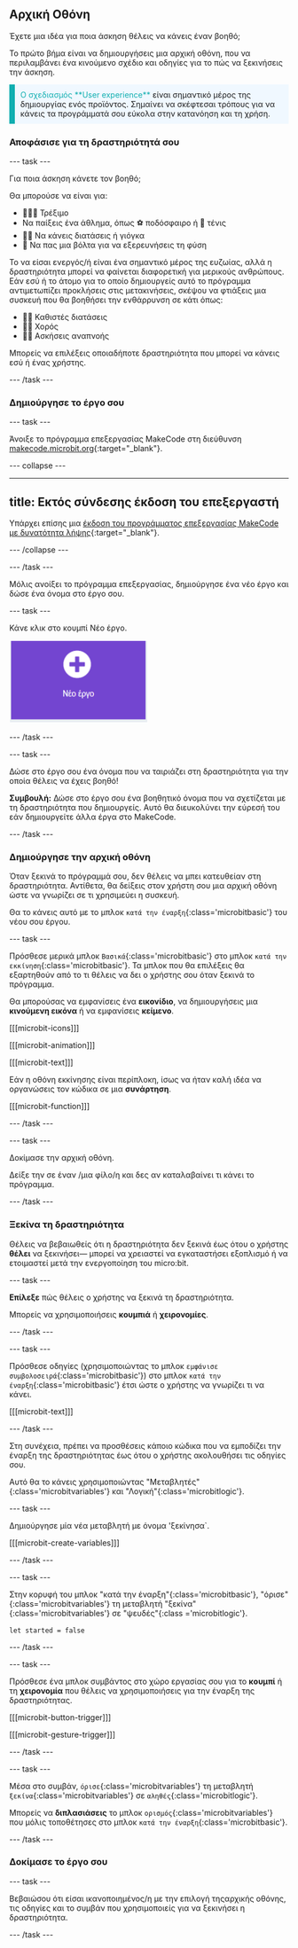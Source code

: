 ## Αρχική Οθόνη

Έχετε μια ιδέα για ποια άσκηση θέλεις να κάνεις έναν βοηθό;

Το πρώτο βήμα είναι να δημιουργήσεις μια αρχική οθόνη, που να περιλαμβάνει ένα κινούμενο σχέδιο και οδηγίες για το πώς να ξεκινήσεις την άσκηση.

<p style="border-left: solid; border-width:10px; border-color: #0faeb0; background-color: aliceblue; padding: 10px;">
  <span style="color: #0faeb0">Ο σχεδιασμός **User experience** </span> είναι σημαντικό μέρος της δημιουργίας ενός προϊόντος. Σημαίνει να σκέφτεσαι τρόπους για να κάνεις τα προγράμματά σου εύκολα στην κατανόηση και τη χρήση.
</p>

### Αποφάσισε για τη δραστηριότητά σου

\--- task ---

Για ποια άσκηση κάνετε τον βοηθό;

Θα μπορούσε να είναι για:

- 🏃🏽‍♀️ Τρέξιμο
- Να παίξεις ένα άθλημα, όπως ⚽️ ποδόσφαιρο ή 🎾 τένις
- 🧘🏼 Να κάνεις διατάσεις ή γιόγκα
- 🥾 Να πας μια βόλτα για να εξερευνήσεις τη φύση

Το να είσαι ενεργός/ή είναι ένα σημαντικό μέρος της ευζωίας, αλλά η δραστηριότητα μπορεί να φαίνεται διαφορετική για μερικούς ανθρώπους. Εάν εσύ ή το άτομο για το οποίο δημιουργείς αυτό το πρόγραμμα αντιμετωπίζει προκλήσεις στις μετακινήσεις, σκέψου να φτιάξεις μια συσκευή που θα βοηθήσει την ενθάρρυνση σε κάτι όπως:

- 🧘🏼 Καθιστές διατάσεις
- 🕺🏾 Χορός
- 😮‍💨 Ασκήσεις αναπνοής

Μπορείς να επιλέξεις οποιαδήποτε δραστηριότητα που μπορεί να κάνεις εσύ ή ένας χρήστης.

\--- /task ---

### Δημιούργησε το έργο σου

\--- task ---

Άνοιξε το πρόγραμμα επεξεργασίας MakeCode στη διεύθυνση [makecode.microbit.org](https://makecode.microbit.org){:target="_blank"}.

\--- collapse ---

---

## title: Εκτός σύνδεσης έκδοση του επεξεργαστή

Υπάρχει επίσης μια [έκδοση του προγράμματος επεξεργασίας MakeCode με δυνατότητα λήψης](https://makecode.microbit.org/offline-app){:target="_blank"}.

\--- /collapse ---

\--- /task ---

Μόλις ανοίξει το πρόγραμμα επεξεργασίας, δημιούργησε ένα νέο έργο και δώσε ένα όνομα στο έργο σου.

\--- task ---

Κάνε κλικ στο κουμπί Νέο έργο.

<img src="images/new-project-button.png" alt="The New Project button inside MakeCode." width="250"/>

\--- /task ---

\--- task ---

Δώσε στο έργο σου ένα όνομα που να ταιριάζει στη δραστηριότητα για την οποία θέλεις να έχεις βοηθό!

**Συμβουλή:** Δώσε στο έργο σου ένα βοηθητικό όνομα που να σχετίζεται με τη δραστηριότητα που δημιουργείς. Αυτό θα διευκολύνει την εύρεσή του εάν δημιουργείτε άλλα έργα στο MakeCode.

\--- /task ---

### Δημιούργησε την αρχική οθόνη

Όταν ξεκινά το πρόγραμμά σου, δεν θέλεις να μπει κατευθείαν στη δραστηριότητα. Αντίθετα, θα δείξεις στον χρήστη σου μια αρχική οθόνη ώστε να γνωρίζει σε τι χρησιμεύει η συσκευή.

Θα το κάνεις αυτό με το μπλοκ `κατά την έναρξη`{:class='microbitbasic'} του νέου σου έργου.

\--- task ---

Πρόσθεσε μερικά μπλοκ `Βασικά`{:class='microbitbasic'} στο μπλοκ `κατά την εκκίνηση`{:class='microbitbasic'}. Τα μπλοκ που θα επιλέξεις θα εξαρτηθούν από το τι θέλεις να δει ο χρήστης σου όταν ξεκινά το πρόγραμμα.

Θα μπορούσας να εμφανίσεις ένα **εικονίδιο**, να δημιουργήσεις μια **κινούμενη εικόνα** ή να εμφανίσεις **κείμενο**.

[[[microbit-icons]]]

[[[microbit-animation]]]

[[[microbit-text]]]

Εάν η οθόνη εκκίνησης είναι περίπλοκη, ίσως να ήταν καλή ιδέα να οργανώσεις τον κώδικα σε μια **συνάρτηση**.

[[[microbit-function]]]

\--- /task ---

\--- task ---

Δοκίμασε την αρχική οθόνη.

Δείξε την σε έναν /μια φίλο/η και δες αν καταλαβαίνει τι κάνει το πρόγραμμα.

\--- /task ---

### Ξεκίνα τη δραστηριότητα

Θέλεις να βεβαιωθείς ότι η δραστηριότητα δεν ξεκινά έως ότου ο χρήστης **θέλει** να ξεκινήσει— μπορεί να χρειαστεί να εγκαταστήσει εξοπλισμό ή να ετοιμαστεί μετά την ενεργοποίηση του micro:bit.

\--- task ---

**Επίλεξε** πώς θέλεις ο χρήστης να ξεκινά τη δραστηριότητα.

Μπορείς να χρησιμοποιήσεις **κουμπιά** ή **χειρονομίες**.

\--- /task ---

\--- task ---

Πρόσθεσε οδηγίες (χρησιμοποιώντας το μπλοκ `εμφάνισε συμβολοσειρά`{:class='microbitbasic'}) στο μπλοκ `κατά την έναρξη`{:class='microbitbasic'} έτσι ώστε ο χρήστης να γνωρίζει τι να κάνει.

[[[microbit-text]]]

\--- /task ---

Στη συνέχεια, πρέπει να προσθέσεις κάποιο κώδικα που να εμποδίζει την έναρξη της δραστηριότητας έως ότου ο χρήστης ακολουθήσει τις οδηγίες σου.

Αυτό θα το κάνεις χρησιμοποιώντας "Μεταβλητές"{:class='microbitvariables'} και "Λογική"{:class='microbitlogic'}.

\--- task ---

Δημιούργησε μία νέα μεταβλητή με όνομα 'ξεκίνησα\`.

[[[microbit-create-variables]]]

\--- /task ---

\--- task ---

Στην κορυφή του μπλοκ "κατά την έναρξη"{:class='microbitbasic'}, "όρισε"{:class='microbitvariables'} τη μεταβλητή "ξεκίνα"{:class='microbitvariables'} σε "ψευδές"{:class ='microbitlogic'}.

```microbit
let started = false
```

\--- /task ---

\--- task ---

Πρόσθεσε ένα μπλοκ συμβάντος στο χώρο εργασίας σου για το **κουμπί** ή τη **χειρονομία** που θέλεις να χρησιμοποιήσεις για την έναρξη της δραστηριότητας.

[[[microbit-button-trigger]]]

[[[microbit-gesture-trigger]]]

\--- /task ---

\--- task ---

Μέσα στο συμβάν, `όρισε`{:class='microbitvariables'} τη μεταβλητή `ξεκίνα`{:class='microbitvariables'} σε `αληθές`{:class='microbitlogic'}.

Μπορείς να **διπλασιάσεις** το μπλοκ `ορισμός`{:class='microbitvariables'} που μόλις τοποθέτησες στο μπλοκ `κατά την έναρξη`{:class='microbitbasic'}.

\--- /task ---

### Δοκίμασε το έργο σου

\--- task ---

Βεβαιώσου ότι είσαι ικανοποιημένος/η με την επιλογή τηςαρχικής οθόνης, τις οδηγίες και το συμβάν που χρησιμοποιείς για να ξεκινήσει η δραστηριότητα.

\--- /task ---
